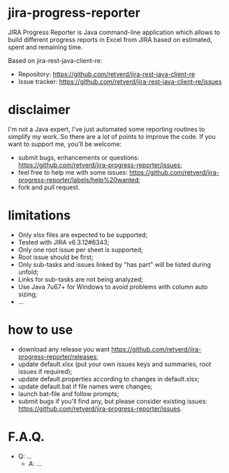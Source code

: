 # jira-progress-reporter
JIRA Progress Reporter is Java command-line application which allows to build different progress reports in Excel from JIRA based on estimated, spent and remaining time.

Based on jira-rest-java-client-re:
* Repository: https://github.com/retverd/jira-rest-java-client-re
* Issue tracker: https://github.com/retverd/jira-rest-java-client-re/issues

# disclaimer
I'm not a Java expert, I've just automated some reporting routines to simplify my work. So there are a lot of points to improve the code. If you want to support me, you'll be welcome:
* submit bugs, enhancements or questions: https://github.com/retverd/jira-progress-reporter/issues;
* feel free to help me with some issues: https://github.com/retverd/jira-progress-reporter/labels/help%20wanted;
* fork and pull request.

# limitations
* Only xlsx files are expected to be supported;
* Tested with JIRA v6.3.12#6343;
* Only one root issue per sheet is supported;
* Root issue should be first;
* Only sub-tasks and issues linked by "has part" will be listed during unfold;
* Links for sub-tasks are not being analyzed;
* Use Java 7u67+ for Windows to avoid problems with column auto sizing;
* ...

# how to use
* download any release you want https://github.com/retverd/jira-progress-reporter/releases;
* update default.xlsx (put your own issues keys and summaries, root issues if required);
* update default.properties according to changes in default.xlsx;
* update default.bat if file names were changes;
* launch bat-file and follow prompts;
* submit bugs if you'll find any, but please consider existing issues: https://github.com/retverd/jira-progress-reporter/issues.

# F.A.Q.
* Q: ...
    * A: ...